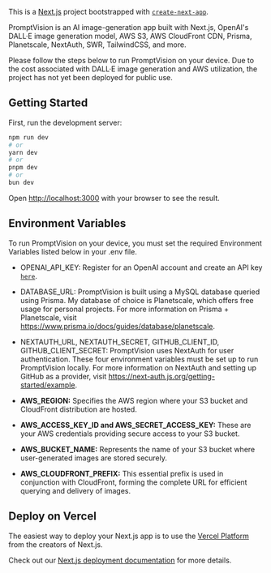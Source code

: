 This is a [Next.js](https://nextjs.org/) project bootstrapped with [`create-next-app`](https://github.com/vercel/next.js/tree/canary/packages/create-next-app).

PromptVision is an AI image-generation app built with Next.js, OpenAI's DALL·E image generation model, AWS S3, AWS CloudFront CDN, Prisma, Planetscale, NextAuth, SWR, TailwindCSS, and more.

Please follow the steps below to run PromptVision on your device. Due to the cost associated with DALL·E image generation and AWS utilization, the project has not yet been deployed for public use. 

## Getting Started

First, run the development server:

```bash
npm run dev
# or
yarn dev
# or
pnpm dev
# or
bun dev
```

Open [http://localhost:3000](http://localhost:3000) with your browser to see the result.

## Environment Variables

To run PromptVision on your device, you must set the required Environment Variables listed below in your .env file.

- OPENAI_API_KEY: Register for an OpenAI account and create an API key [`here`](https://openai.com/blog/openai-api).
- DATABASE_URL: PromptVision is built using a MySQL database queried using Prisma. My database of choice is Planetscale, which offers free usage for personal projects. For more information on Prisma + Planetscale, visit https://www.prisma.io/docs/guides/database/planetscale.
- NEXTAUTH_URL, NEXTAUTH_SECRET, GITHUB_CLIENT_ID, GITHUB_CLIENT_SECRET: PromptVision uses NextAuth for user authentication. These four environment variables must be set up to run PromptVision locally. For more information on NextAuth and setting up GitHub as a provider, visit https://next-auth.js.org/getting-started/example.
- **AWS_REGION:** Specifies the AWS region where your S3 bucket and CloudFront distribution are hosted.

- **AWS_ACCESS_KEY_ID and AWS_SECRET_ACCESS_KEY:** These are your AWS credentials providing secure access to your S3 bucket.

- **AWS_BUCKET_NAME:** Represents the name of your S3 bucket where user-generated images are stored securely.

- **AWS_CLOUDFRONT_PREFIX:** This essential prefix is used in conjunction with CloudFront, forming the complete URL for efficient querying and delivery of images.



## Deploy on Vercel

The easiest way to deploy your Next.js app is to use the [Vercel Platform](https://vercel.com/new?utm_medium=default-template&filter=next.js&utm_source=create-next-app&utm_campaign=create-next-app-readme) from the creators of Next.js.

Check out our [Next.js deployment documentation](https://nextjs.org/docs/deployment) for more details.
